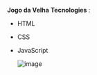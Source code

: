 **Jogo da Velha**
**Tecnologies** : 
- HTML
- CSS
- JavaScript

  ![image](https://github.com/gabrielfurtadon/TicTacToe/assets/103203420/04d28cb0-f4c8-4832-a3cd-b303455816d6)
